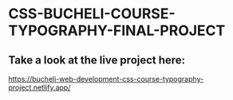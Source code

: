 # CSS-BUCHELI-COURSE-TYPOGRAPHY-FINAL-PROJECT

## Take a look at the live project here:
https://bucheli-web-development-css-course-typography-project.netlify.app/

